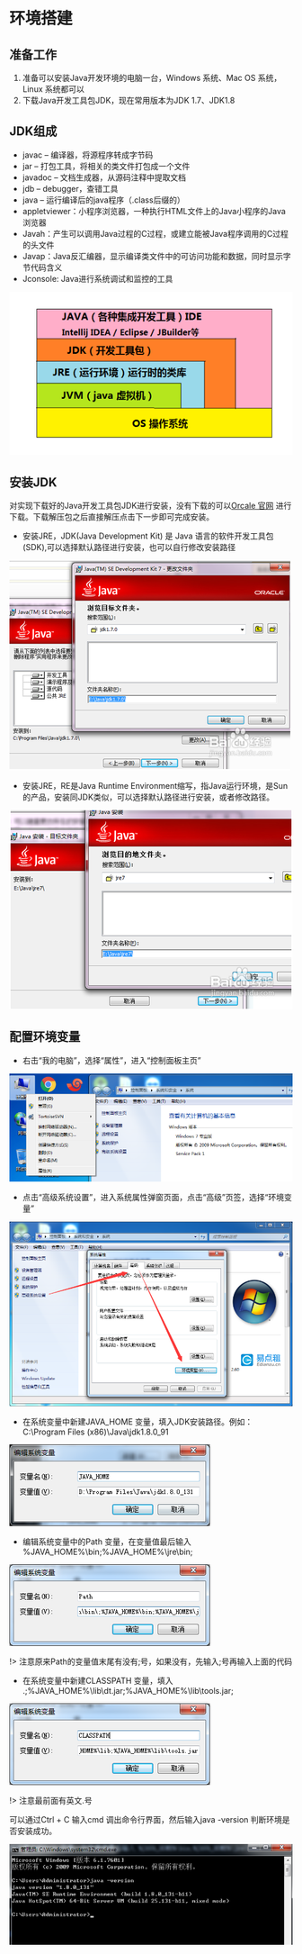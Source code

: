 # 环境搭建

## 准备工作

1. 准备可以安装Java开发环境的电脑一台，Windows 系统、Mac OS 系统，Linux 系统都可以
2. 下载Java开发工具包JDK，现在常用版本为JDK 1.7、JDK1.8

## JDK组成

+ javac – 编译器，将源程序转成字节码
+ jar – 打包工具，将相关的类文件打包成一个文件
+ javadoc – 文档生成器，从源码注释中提取文档
+ jdb – debugger，查错工具
+ java – 运行编译后的java程序（.class后缀的）
+ appletviewer：小程序浏览器，一种执行HTML文件上的Java小程序的Java浏览器
+ Javah：产生可以调用Java过程的C过程，或建立能被Java程序调用的C过程的头文件
+ Javap：Java反汇编器，显示编译类文件中的可访问功能和数据，同时显示字节代码含义
+ Jconsole: Java进行系统调试和监控的工具

![JDK组成](_media/basic/JDK.png)

## 安装JDK

对实现下载好的Java开发工具包JDK进行安装，没有下载的可以[Orcale 官网](http://www.oracle.com/technetwork/java/javase/downloads/index.html)
进行下载。下载解压包之后直接解压点击下一步即可完成安装。

+ 安装JRE，JDK(Java Development Kit) 是 Java 语言的软件开发工具包(SDK),可以选择默认路径进行安装，也可以自行修改安装路径

![JDK安装](_media/basic/JDKInstall.png)

+ 安装JRE，RE是Java Runtime Environment缩写，指Java运行环境，是Sun的产品，安装同JDK类似，可以选择默认路径进行安装，或者修改路径。

![JDK安装](_media/basic/JREInstall.png)

## 配置环境变量

* 右击“我的电脑”，选择“属性”，进入“控制面板主页”

![控制面板主页](_media/basic/systemControl.png)

* 点击“高级系统设置”，进入系统属性弹窗页面，点击“高级”页签，选择“环境变量”

![环境变量](_media/basic/environmentVariable.png)

* 在系统变量中新建JAVA_HOME 变量，填入JDK安装路径。例如：C:\Program Files (x86)\Java\jdk1.8.0_91

![JAVA_HOME](_media/basic/JAVA_HOME.png)

* 编辑系统变量中的Path 变量，在变量值最后输入 %JAVA_HOME%\bin;%JAVA_HOME%\jre\bin;

![Path](_media/basic/Path.png)

!> 注意原来Path的变量值末尾有没有;号，如果没有，先输入;号再输入上面的代码

* 在系统变量中新建CLASSPATH 变量，填入 .;%JAVA_HOME%\lib\dt.jar;%JAVA_HOME%\lib\tools.jar;

![CLASSPATH](_media/basic/CLASSPATH.png)

!> 注意最前面有英文.号

可以通过Ctrl + C 输入cmd 调出命令行界面，然后输入java -version 判断环境是否安装成功。
  
![checkInstall](_media/basic/checkInstall.png)